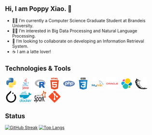 ## Hi, I am Poppy Xiao. 👋

- 👩‍💻 I’m currently a Computer Science Graduate Student at Brandeis University.
- 🙋‍♀️ I’m interested in Big Data Processing and Natural Language Processing.
- 💞️ I’m looking to collaborate on developing an Information Retrieval System.
- :coffee: I am a latte lover!

## Technologies & Tools
<div>
  <img src="https://github.com/xwanyue0221/Self-Learning/blob/main/icons/python.svg" title="Python" alt="Python" width="40" height="40"/>&nbsp;
  <img src="https://github.com/xwanyue0221/Self-Learning/blob/main/icons/java.svg" title="Java" alt="Java" width="40" height="40"/>&nbsp;
  <img src="https://github.com/xwanyue0221/Self-Learning/blob/main/icons/r.svg"  title="R" alt="R" width="40" height="40"/>&nbsp;
  <img src="https://github.com/xwanyue0221/Self-Learning/blob/main/icons/html.svg"  title="HTML" alt="HTML" width="40" height="40"/>&nbsp;
  <img src="https://github.com/xwanyue0221/Self-Learning/blob/main/icons/php.svg"  title="PHP" alt="PHP" width="40" height="40"/>&nbsp;
  <img src="https://github.com/xwanyue0221/Self-Learning/blob/main/icons/css.svg"  title="CSS" alt="CSS" width="40" height="40"/>&nbsp;
  <img src="https://github.com/xwanyue0221/Self-Learning/blob/main/icons/mysql.svg"  title="MySQL" alt="MySQL" width="40" height="40"/>&nbsp;
  <img src="https://github.com/xwanyue0221/Self-Learning/blob/main/icons/oracle.svg" title="Oracle" alt="Oracle" width="40" height="40"/>&nbsp;
  <img src="https://github.com/xwanyue0221/Self-Learning/blob/main/icons/elastic.svg" title="Elastic" alt="Elastic" width="40" height="40"/>&nbsp;
  <img src="https://github.com/xwanyue0221/Self-Learning/blob/main/icons/flask.svg" title="Flask" **alt="Flask" width="40" height="40"/>&nbsp;
  <img src="https://github.com/xwanyue0221/Self-Learning/blob/main/icons/pytorch.svg" title="Pytorch" **alt="Pytorch" width="40" height="40"/>&nbsp;
  <img src="https://github.com/xwanyue0221/Self-Learning/blob/main/icons/docker.svg" title="Docker" **alt="Docker" width="40" height="40"/>&nbsp;
  <img src="https://github.com/xwanyue0221/Self-Learning/blob/main/icons/spark.svg" title="Spark" **alt="Spark" width="40" height="40"/>&nbsp;
  <img src="https://github.com/xwanyue0221/Self-Learning/blob/main/icons/git.svg" title="Git" **alt="Git" width="40" height="40"/>&nbsp;
</div>

## Status
[![GitHub Streak](http://github-readme-streak-stats.herokuapp.com?user=xwanyue0221&theme=dark&background=000000)](https://git.io/streak-stats)
[![Top Langs](https://github-readme-stats.vercel.app/api/top-langs/?username=xwanyue0221&layout=compact&theme=vision-friendly-dark)](https://github.com/anuraghazra/github-readme-stats)


